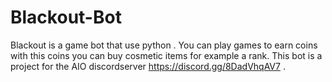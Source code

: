 # Blackout-Bot
Blackout is a game bot that use python .
You can play games to earn coins with this coins you can buy cosmetic items for example a rank.
This bot is a project for the AIO discordserver https://discord.gg/8DadVhqAV7 .
